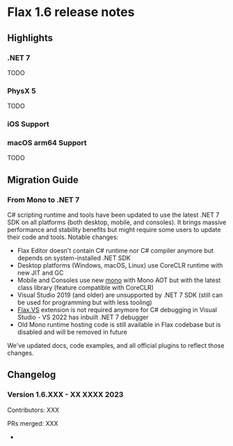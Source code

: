 # Flax 1.6 release notes

## Highlights

### .NET 7

TODO

### PhysX 5

TODO

### iOS Support

### macOS arm64 Support

TODO

## Migration Guide

### From Mono to .NET 7

C# scripting runtime and tools have been updated to use the latest .NET 7 SDK on all platforms (both desktop, mobile, and consoles). It brings massive performance and stability benefits but might require some users to update their code and tools. Notable changes:
* Flax Editor doesn't contain C# runtime nor C# compiler anymore but depends on system-installed .NET SDK
* Desktop platforms (Windows, macOS, Linux) use CoreCLR runtime with new JIT and GC
* Mobile and Consoles use new [mono](https://github.com/dotnet/runtime/tree/main/src/mono) with Mono AOT but with the latest class library (feature compatible with CoreCLR)
* Visual Studio 2019 (and older) are unsupported by .NET 7 SDK (still can be used for programming but with less tooling)
* [Flax.VS](https://marketplace.visualstudio.com/items?itemName=Flax.FlaxVS) extension is not required anymore for C# debugging in Visual Studio - VS 2022 has inbuilt .NET 7 debugger
* Old Mono runtime hosting code is still available in Flax codebase but is disabled and will be removed in future

We've updated docs, code examples, and all official plugins to reflect those changes.

## Changelog

### Version 1.6.XXX - XX XXXX 2023

Contributors: XXX

PRs merged: XXX

* 
